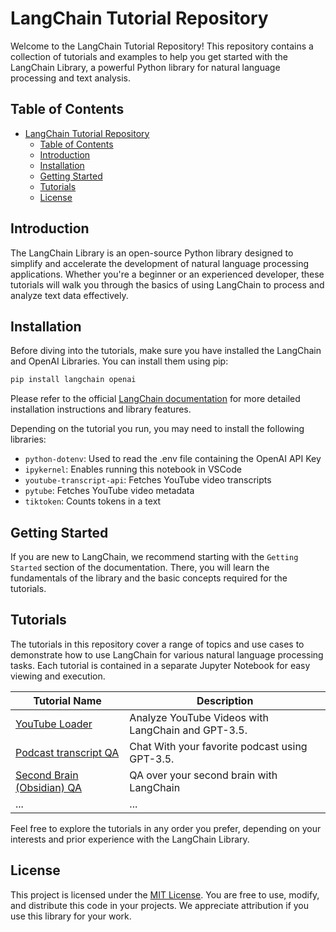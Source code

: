 # LangChain Tutorial Repository

Welcome to the LangChain Tutorial Repository! This repository contains a collection of tutorials and examples to help you get started with the LangChain Library, a powerful Python library for natural language processing and text analysis.

## Table of Contents

- [LangChain Tutorial Repository](#langchain-tutorial-repository)
  - [Table of Contents](#table-of-contents)
  - [Introduction](#introduction)
  - [Installation](#installation)
  - [Getting Started](#getting-started)
  - [Tutorials](#tutorials)
  - [License](#license)

## Introduction

The LangChain Library is an open-source Python library designed to simplify and accelerate the development of natural language processing applications. Whether you're a beginner or an experienced developer, these tutorials will walk you through the basics of using LangChain to process and analyze text data effectively.

## Installation

Before diving into the tutorials, make sure you have installed the LangChain and OpenAI Libraries. You can install them using pip:

```bash
pip install langchain openai
```

Please refer to the official [LangChain documentation](https://python.langchain.com/docs/get_started/introduction.html) for more detailed installation instructions and library features.

Depending on the tutorial you run, you may need to install the following libraries:

- `python-dotenv`: Used to read the .env file containing the OpenAI API Key
- `ipykernel`: Enables running this notebook in VSCode
- `youtube-transcript-api`: Fetches YouTube video transcripts
- `pytube`: Fetches YouTube video metadata
- `tiktoken`: Counts tokens in a text


## Getting Started

If you are new to LangChain, we recommend starting with the `Getting Started` section of the documentation. There, you will learn the fundamentals of the library and the basic concepts required for the tutorials.

## Tutorials

The tutorials in this repository cover a range of topics and use cases to demonstrate how to use LangChain for various natural language processing tasks. Each tutorial is contained in a separate Jupyter Notebook for easy viewing and execution.

| Tutorial Name                                | Description                                      |
| ------------------------------------------- | ------------------------------------------------ |
| [YouTube Loader](LangChainGuides/YouTubeLoader.ipynb)     | Analyze YouTube Videos with LangChain and GPT-3.5.               |
| [Podcast transcript QA](LangChainGuides/ChatWithPodcast.ipynb)     | Chat With your favorite podcast using GPT-3.5.               |
| [Second Brain (Obsidian) QA](LangChainGuides/ChatWithObsidian.ipynb)     | QA over your second brain with LangChain               |
| ...                                         | ...                                              |

Feel free to explore the tutorials in any order you prefer, depending on your interests and prior experience with the LangChain Library.


## License

This project is licensed under the [MIT License](LICENSE). You are free to use, modify, and distribute this code in your projects. We appreciate attribution if you use this library for your work.

